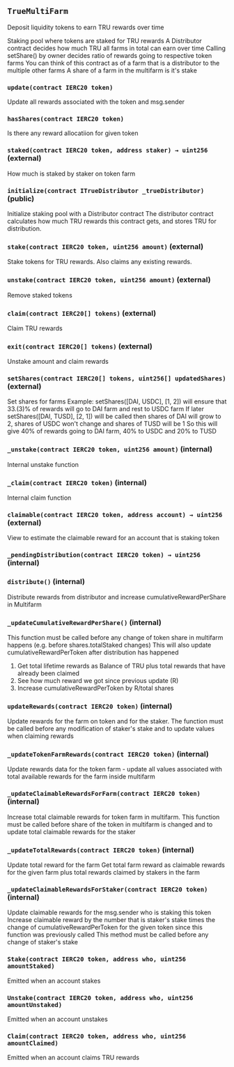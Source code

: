 ## `TrueMultiFarm`

Deposit liquidity tokens to earn TRU rewards over time


Staking pool where tokens are staked for TRU rewards
A Distributor contract decides how much TRU all farms in total can earn over time
Calling setShare() by owner decides ratio of rewards going to respective token farms
You can think of this contract as of a farm that is a distributor to the multiple other farms
A share of a farm in the multifarm is it's stake

### `update(contract IERC20 token)`



Update all rewards associated with the token and msg.sender

### `hasShares(contract IERC20 token)`



Is there any reward allocatiion for given token


### `staked(contract IERC20 token, address staker) → uint256` (external)



How much is staked by staker on token farm

### `initialize(contract ITrueDistributor _trueDistributor)` (public)



Initialize staking pool with a Distributor contract
The distributor contract calculates how much TRU rewards this contract
gets, and stores TRU for distribution.


### `stake(contract IERC20 token, uint256 amount)` (external)



Stake tokens for TRU rewards.
Also claims any existing rewards.


### `unstake(contract IERC20 token, uint256 amount)` (external)



Remove staked tokens


### `claim(contract IERC20[] tokens)` (external)



Claim TRU rewards

### `exit(contract IERC20[] tokens)` (external)



Unstake amount and claim rewards

### `setShares(contract IERC20[] tokens, uint256[] updatedShares)` (external)



Set shares for farms
Example: setShares([DAI, USDC], [1, 2]) will ensure that 33.(3)% of rewards will go to DAI farm and rest to USDC farm
If later setShares([DAI, TUSD], [2, 1]) will be called then shares of DAI will grow to 2, shares of USDC won't change and shares of TUSD will be 1
So this will give 40% of rewards going to DAI farm, 40% to USDC and 20% to TUSD


### `_unstake(contract IERC20 token, uint256 amount)` (internal)



Internal unstake function


### `_claim(contract IERC20 token)` (internal)



Internal claim function

### `claimable(contract IERC20 token, address account) → uint256` (external)



View to estimate the claimable reward for an account that is staking token


### `_pendingDistribution(contract IERC20 token) → uint256` (internal)





### `distribute()` (internal)



Distribute rewards from distributor and increase cumulativeRewardPerShare in Multifarm

### `_updateCumulativeRewardPerShare()` (internal)



This function must be called before any change of token share in multifarm happens (e.g. before shares.totalStaked changes)
This will also update cumulativeRewardPerToken after distribution has happened
1. Get total lifetime rewards as Balance of TRU plus total rewards that have already been claimed
2. See how much reward we got since previous update (R)
3. Increase cumulativeRewardPerToken by R/total shares

### `updateRewards(contract IERC20 token)` (internal)



Update rewards for the farm on token and for the staker.
The function must be called before any modification of staker's stake and to update values when claiming rewards

### `_updateTokenFarmRewards(contract IERC20 token)` (internal)



Update rewards data for the token farm - update all values associated with total available rewards for the farm inside multifarm

### `_updateClaimableRewardsForFarm(contract IERC20 token)` (internal)



Increase total claimable rewards for token farm in multifarm.
This function must be called before share of the token in multifarm is changed and to update total claimable rewards for the staker

### `_updateTotalRewards(contract IERC20 token)` (internal)



Update total reward for the farm
Get total farm reward as claimable rewards for the given farm plus total rewards claimed by stakers in the farm

### `_updateClaimableRewardsForStaker(contract IERC20 token)` (internal)



Update claimable rewards for the msg.sender who is staking this token
Increase claimable reward by the number that is
staker's stake times the change of cumulativeRewardPerToken for the given token since this function was previously called
This method must be called before any change of staker's stake


### `Stake(contract IERC20 token, address who, uint256 amountStaked)`



Emitted when an account stakes


### `Unstake(contract IERC20 token, address who, uint256 amountUnstaked)`



Emitted when an account unstakes


### `Claim(contract IERC20 token, address who, uint256 amountClaimed)`



Emitted when an account claims TRU rewards


